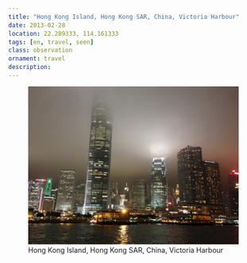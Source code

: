 ```yaml
---
title: "‎⁨Hong Kong Island⁩, ⁨Hong Kong SAR, China⁩, ⁨Victoria Harbour⁩"
date: 2013-02-28
location: 22.289333, 114.161333
tags: [en, travel, seen]
class: observation
ornament: travel
description: 
---
```


<figure>
  <img src="/assets/img/2013-02-28-hong-kong-island-hong-kong-sar-china-victoria-harbour.jpeg" alt="‎⁨Hong Kong Island⁩, ⁨Hong Kong SAR, China⁩, ⁨Victoria Harbour⁩">
  <figcaption>‎⁨Hong Kong Island⁩, ⁨Hong Kong SAR, China⁩, ⁨Victoria Harbour⁩</figcaption>
</figure>
